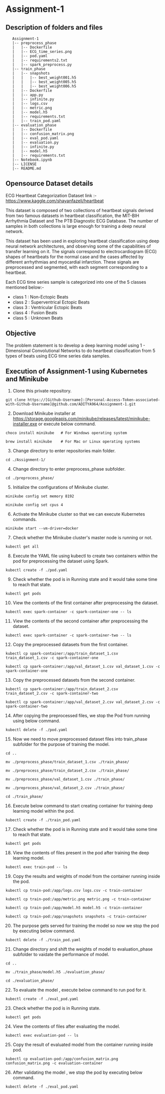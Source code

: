 # Assignment-1

## Description of folders and files

```tree
   Assignment-1
   |-- preprocess_phase
   |   |-- Dockerfile 
   |   |-- ECG_time_series.png   
   |   |-- pod.yaml  
   |   |-- requirements2.txt   
   |   |-- spark_preprocess.py   
   |-- train_phase     
   |   |-- snapshots
   |   |   |-- best_weight001.h5
   |   |   |-- best_weight005.h5
   |   |   |-- best_weight006.h5
   |   |-- Dockerfile
   |   |-- app.py
   |   |-- infinite.py
   |   |-- logs.csv
   |   |-- metric.png
   |   |-- model.h5
   |   |-- requirements.txt
   |   |-- train_pod.yaml
   |-- evaluation_phase
   |   |-- Dockerfile
   |   |-- confusion_matrix.png
   |   |-- eval_pod.yaml
   |   |-- evaluation.py
   |   |-- infinite.py
   |   |-- model.h5
   |   |-- requirements.txt
   |-- Notebook.ipynb
   |-- LICENSE
   |-- README.md
```   
## Opensource Dataset details

ECG Heartbeat Categorization Dataset link :- https://www.kaggle.com/shayanfazeli/heartbeat

This dataset is composed of two collections of heartbeat signals derived from two famous datasets in heartbeat classification, the MIT-BIH Arrhythmia Dataset and The PTB Diagnostic ECG Database. The number of samples in both collections is large enough for training a deep neural network.

This dataset has been used in exploring heartbeat classification using deep neural network architectures, and observing some of the capabilities of transfer learning on it. The signals correspond to electrocardiogram (ECG) shapes of heartbeats for the normal case and the cases affected by different arrhythmias and myocardial infarction. These signals are preprocessed and segmented, with each segment corresponding to a heartbeat.

Each ECG time series sample is categorized into one of the 5 classes mentioned below:-

- class 1 : Non-Ectopic Beats
- class 2 : Superventrical Ectopic Beats
- class 3 : Ventricular Ectopic Beats
- class 4 : Fusion Beats
- class 5 : Unknown Beats

## Objective

The problem statement is to develop a deep learning model using 1 - Dimensional Convolutional Networks to do heartbeat classification from 5 types of beats using ECG time series data samples.

## Execution of Assignment-1 using Kubernetes and Minikube

1. Clone this private repository.
```shell
git clone https://[Github-Username]:[Personal-Access-Token-associated-with-Github-Username]@github.com/ADITYA964/Assignment-1.git
```
2. Download Minikube installer at https://storage.googleapis.com/minikube/releases/latest/minikube-installer.exe
   or execute below command.
```shell
choco install minikube   # For Windows operating system

brew install minikube    # For Mac or Linux operating systems
```
3. Change directory to enter repositories main folder.
```shell
cd ./Assignment-1/
```
4. Change directory to enter preprocess_phase subfolder.
```shell
cd ./preprocess_phase/
```
5. Initialize the configurations of Minikube cluster.
```shell
minikube config set memory 8192

minikube config set cpus 4
```
6. Activate the Minikube cluster so that we can execute Kubernetes commands.
```shell
minikube start --vm-driver=docker
```
7. Check whether the Minikube cluster's master node is running or not.
```shell
kubectl get all
```
8. Execute the YAML file using kubectl to create two containers within the pod for preprocessing the dataset using Spark.
```shell
kubectl create -f ./pod.yaml
```
9. Check whether the pod is in Running state and it would take some time to reach that state.
```shell
kubectl get pods
```
10. View the contents of the first container after preprocessing the dataset.
```shell
kubectl exec spark-container -c spark-container-one -- ls
```
11. View the contents of the second container after preprocessing the dataset.
```shell
kubectl exec spark-container -c spark-container-two -- ls
```
12. Copy the preprocessed datasets from the first container.
```shell
kubectl cp spark-container:/app/train_dataset_1.csv train_dataset_1.csv -c spark-container-one

kubectl cp spark-container:/app/val_dataset_1.csv val_dataset_1.csv -c spark-container-one
```
13. Copy the preprocessed datasets from the second container.
```shell
kubectl cp spark-container:/app/train_dataset_2.csv train_dataset_2.csv -c spark-container-two

kubectl cp spark-container:/app/val_dataset_2.csv val_dataset_2.csv -c spark-container-two
```
14. After copying the preprocessed files, we stop the Pod from running using below command.
```shell
kubectl delete -f ./pod.yaml
```
15. Now we need to move preprocessed dataset files into train_phase subfolder for the purpose of training the model.
```shell
cd ..

mv ./preprocess_phase/train_dataset_1.csv ./train_phase/

mv ./preprocess_phase/train_dataset_2.csv ./train_phase/

mv ./preprocess_phase/val_dataset_1.csv ./train_phase/

mv ./preprocess_phase/val_dataset_2.csv ./train_phase/

cd ./train_phase/
```
16. Execute below command to start creating container for training deep learning model within the pod.
```shell
kubectl create -f ./train_pod.yaml
```
17. Check whether the pod is in Running state and it would take some time to reach that state.
```shell
kubectl get pods
```
18. View the contents of files present in the pod after training the deep learning model.
```shell
kubectl exec train-pod -- ls
```
19. Copy the results and weights of model from the container running inside the pod.
```shell
kubectl cp train-pod:/app/logs.csv logs.csv -c train-container

kubectl cp train-pod:/app/metric.png metric.png -c train-container

kubectl cp train-pod:/app/model.h5 model.h5 -c train-container

kubectl cp train-pod:/app/snapshots snapshots -c train-container
```
20. The purpose gets served for training the model so now we stop the pod by executing below command.
```shell
kubectl delete -f ./train_pod.yaml
```
21. Change directory and shift the weights of model to evaluation_phase subfolder to vaidate the performance of model.
```shell
cd ..

mv ./train_phase/model.h5 ./evaluation_phase/

cd ./evaluation_phase/
```
22. To evaluate the model , execute below command to run pod for it.
```shell
kubectl create -f ./eval_pod.yaml
```
23. Check whether the pod is in Running state.
```shell
kubectl get pods
```
24. View the contents of files after evaluating the model.
```shell
kubectl exec evaluation-pod -- ls
```
25. Copy the result of evaluated model from the container running inside pod.
```shell
kubectl cp evaluation-pod:/app/confusion_matrix.png confusion_matrix.png -c evaluation-container
```
26. After validating the model , we stop the pod by executing below command.
```shell
kubectl delete -f ./eval_pod.yaml
```
